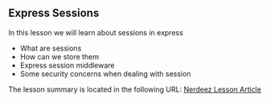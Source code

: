 ## Express Sessions

In this lesson we will learn about sessions in express
- What are sessions
- How can we store them
- Express session middleware
- Some security concerns when dealing with session

The lesson summary is located in the following URL:
[Nerdeez Lesson Article](https://www.nerdeez.com/articles/express/express-sessions "Nerdeez Articles")
